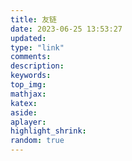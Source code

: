 ```yaml
---
title: 友链
date: 2023-06-25 13:53:27
updated:
type: "link"
comments:
description:
keywords:
top_img:
mathjax:
katex:
aside:
aplayer:
highlight_shrink:
random: true
---
```

